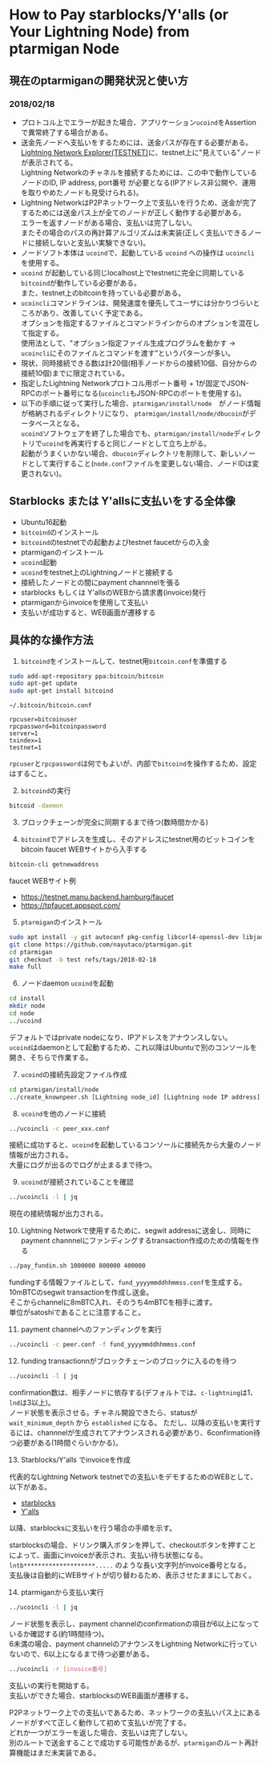 # How to Pay starblocks/Y'alls (or Your Lightning Node) from ptarmigan Node

## 現在のptarmiganの開発状況と使い方

### 2018/02/18

- プロトコル上でエラーが起きた場合、アプリケーション`ucoind`をAssertionで異常終了する場合がある。
- 送金先ノードへ支払いをするためには、送金パスが存在する必要がある。  
  [Lightning Network Explorer(TESTNET)](https://explorer.acinq.co/#/)に、testnet上に"見えている"ノードが表示されてる。  
  Lightning Networkのチャネルを接続するためには、この中で動作しているノードのID, IP address, port番号 が必要となる(IPアドレス非公開や、運用を取りやめたノードも見受けられる)。
- Lightning NetworkはP2Pネットワーク上で支払いを行うため、送金が完了するためには送金パス上が全てのノードが正しく動作する必要がある。  
  エラーを返すノードがある場合、支払いは完了しない。  
  またその場合のパスの再計算アルゴリズムは未実装(正しく支払いできるノードに接続しないと支払い実験できない)。
- ノードソフト本体は `ucoind`で、起動している `ucoind` への操作は `ucoincli` を使用する。
- `ucoind` が起動している同じlocalhost上でtestnetに完全に同期している`bitcoind`が動作している必要がある。  
  また、testnet上のbitcoinを持っている必要がある。
- `ucoincli`コマンドラインは、開発速度を優先してユーザには分かりづらいところがあり、改善していく予定である。  
  オプションを指定するファイルとコマンドラインからのオプションを混在して指定する。  
  使用法として、"オプション指定ファイル生成プログラムを動かす ->  `ucoincli`にそのファイルとコマンドを渡す"というパターンが多い。
- 現状、同時接続できる数は計20個(相手ノードからの接続10個、自分からの接続10個)までに限定されている。
- 指定したLightning Networkプロトコル用ポート番号 + 1が固定でJSON-RPCのポート番号になる(`ucoincli`もJSON-RPCのポートを使用する)。
- 以下の手順に従って実行した場合、`ptarmigan/install/node`　がノード情報が格納されるディレクトリになり、 `ptarmigan/install/node/dbucoin`がデータベースとなる。  
  `ucoind`ソフトウェアを終了した場合でも、`ptarmigan/install/node`ディレクトリで`ucoind`を再実行すると同じノードとして立ち上がる。  
  起動がうまくいかない場合、`dbucoin`ディレクトリを削除して、新しいノードとして実行すること(`node.conf`ファイルを変更しない場合、ノードIDは変更されない)。

## Starblocks または Y'allsに支払いをする全体像

- Ubuntu16起動
- `bitcoind`のインストール
- `bitcoind`のtestnetでの起動およびtestnet faucetからの入金
- ptarmiganのインストール
- `ucoind`起動
- `ucoind`をtestnet上のLightningノードと接続する
- 接続したノードとの間にpayment channnelを張る
- starblocks もしくは Y'allsのWEBから請求書(invoice)発行
- ptarmiganからinvoiceを使用して支払い
- 支払いが成功すると、WEB画面が遷移する

## 具体的な操作方法

1. `bitcoind`をインストールして、testnet用`bitcoin.conf`を準備する

```bash
sudo add-apt-repository ppa:bitcoin/bitcoin
sudo apt-get update
sudo apt-get install bitcoind
```


`~/.bitcoin/bitcoin.conf`

```text
rpcuser=bitcoinuser
rpcpassword=bitcoinpassword
server=1
txindex=1
testnet=1
```

`rpcuser`と`rpcpassword`は何でもよいが、内部で`bitcoind`を操作するため、設定はすること。

2. `bitcoind`の実行

```bash
bitcoid -daemon
```

3. ブロックチェーンが完全に同期するまで待つ(数時間かかる)

4. `bitcoind`でアドレスを生成し、そのアドレスにtestnet用のビットコインを bitcoin faucet WEBサイトから入手する

```bash
bitcoin-cli getnewaddress
```

faucet WEBサイト例

- https://testnet.manu.backend.hamburg/faucet
- https://tpfaucet.appspot.com/

5. `ptarmigan`のインストール

```bash
sudo apt install -y git autoconf pkg-config libcurl4-openssl-dev libjansson-dev libev-dev libboost-all-dev build-essential libtool jq bc
git clone https://github.com/nayutaco/ptarmigan.git
cd ptarmigan
git checkout -b test refs/tags/2018-02-18
make full
```

6. ノードdaemon `ucoind`を起動

```bash
cd install
mkdir node
cd node
../ucoind
```

デフォルトではprivate nodeになり、IPアドレスをアナウンスしない。  
`ucoind`はdaemonとして起動するため、これ以降はUbuntuで別のコンソールを開き、そちらで作業する。

7. `ucoind`の接続先設定ファイル作成

```bash
cd ptarmigan/install/node
../create_knownpeer.sh [Lightning node_id] [Lightning node IP address] [Lightning node port] > peer_xxx.conf
```

8. `ucoind`を他のノードに接続

```bash
../ucoincli -c peer_xxx.conf
```

接続に成功すると、`ucoind`を起動しているコンソールに接続先から大量のノード情報が出力される。  
大量にログが出るのでログが止まるまで待つ。

9. `ucoind`が接続されていることを確認

```bash
../ucoincli -l | jq
```

現在の接続情報が出力される。

10. Lightning Networkで使用するために、segwit addressに送金し、同時にpayment channnelにファンディングするtransaction作成のための情報を作る

```bash
../pay_fundin.sh 1000000 800000 400000
```

fundingする情報ファイルとして、`fund_yyyymmddhhmmss.conf`を生成する。  
10mBTCのsegwit transactionを作成し送金。  
そこからchannelに8mBTC入れ、そのうち4mBTCを相手に渡す。  
単位がsatoshiであることに注意すること。  

11. payment channelへのファンディングを実行

```bash
../ucoincli -c peer.conf -f fund_yyyymmddhhmmss.conf
```

12. funding transactionnがブロックチェーンのブロックに入るのを待つ

```bash
../ucoincli -l | jq
```

confirmation数は、相手ノードに依存する(デフォルトでは、`c-lightning`は1、`lnd`は3以上)。  
ノード状態を表示させる。チャネル開設できたら、statusが `wait_minimum_depth` から `established` になる。
ただし、以降の支払いを実行するには、channnelが生成されてアナウンスされる必要があり、6confirmation待つ必要がある(1時間ぐらいかかる)。

13. Starblocks/Y'alls でinvoiceを作成

代表的なLightning Network testnetでの支払いをデモするためのWEBとして、以下がある。

- [starblocks](https://starblocks.acinq.co/#/)
- [Y'alls](https://yalls.org/)

以降、starblocksに支払いを行う場合の手順を示す。

starblocksの場合、ドリンク購入ボタンを押して、checkoutボタンを押すことによって、画面にinvoiceが表示され、支払い待ち状態になる。  
`lntb********************.....` のような長い文字列がinvoice番号となる。  
支払後は自動的にWEBサイトが切り替わるため、表示させたままにしておく。

14. ptarmiganから支払い実行

```bash
../ucoincli -l | jq
```

ノード状態を表示し、payment channelのconfirmationの項目が6以上になっているか確認する(約1時間待つ)。  
6未満の場合、payment channelのアナウンスをLightning Networkに行っていないので、6以上になるまで待つ必要がある。

```bash
../ucoincli -r [invoice番号]
```

支払いの実行を開始する。  
支払いができた場合、starblocksのWEB画面が遷移する。

P2Pネットワーク上での支払いであるため、ネットワークの支払いパス上にあるノードがすべて正しく動作して初めて支払いが完了する。  
どれか一つがエラーを返した場合、支払いは完了しない。  
別のルートで送金することで成功する可能性があるが、`ptarmigan`のルート再計算機能はまだ未実装である。  
